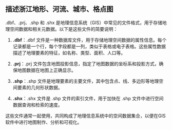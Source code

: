 ## 描述浙江地形、河流、城市、格点图

.dbf、.prj、.shp 和 .shx 是地理信息系统（GIS）中常见的文件格式，用于存储地理空间数据和相关元数据。以下是这些文件的简要说明：

1. **.dbf**：.dbf 文件是一种数据库文件，用于存储地理空间数据的属性信息。每个记录都是一个行，每个字段都是一列，类似于表格或电子表格。这些属性数据描述了地理要素的特征，如名称、类型、面积、人口等。

2. **.prj**：.prj 文件包含地图投影信息，指定了地图数据的坐标系和投影方式，确保地图数据在地图上正确显示。

3. **.shp**：.shp 文件是地理要素的主要文件，其中包含点、线、多边形等地理空间要素的几何形状数据。

4. **.shx**：.shx 文件是 .shp 文件的索引文件，用于加快在 .shp 文件中进行空间数据查询和检索的速度。

这些文件通常一起使用，共同构成了地理信息系统中的空间数据集合，以便在GIS软件中进行地图制作、分析和可视化。
